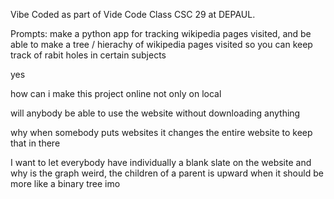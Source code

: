 Vibe Coded as part of Vide Code Class CSC 29 at DEPAUL.

Prompts: 
make a python app for tracking wikipedia pages visited, and be able to make a tree / hierachy of wikipedia pages visited so you can keep track of rabit holes in certain subjects

yes

how can i make this project online not only on local

will anybody be able to use the website without downloading anything

why when somebody puts websites it changes the entire website to keep that in there

I want to let everybody have individually a blank slate on the website
and why is the graph weird, the children of a parent is upward when it should be more like a binary tree imo
